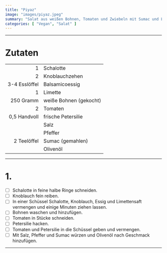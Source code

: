 ```yaml
---
title: "Piyaz"
image: "images/piyaz.jpeg"
summary: "Salat aus weißen Bohnen, Tomaten und Zwiebeln mit Sumac und Limette"
categories: [ "Vegan", "Salat" ]
---
```


---

# Zutaten

|               |                        |
|--------------:|:-----------------------|
|             1 | Schalotte              |
|             2 | Knoblauchzehen         |
| 3-4 Esslöffel | Balsamicoessig         |
|             1 | Limette                |
|     250 Gramm | weiße Bohnen (gekocht) |
|             2 | Tomaten                |
|  0,5 Handvoll | frische Petersilie     |
|               | Salz                   |
|               | Pfeffer                |
|   2 Teelöffel | Sumac (gemahlen)       |
|               | Olivenöl               |

---

# 1.

- [ ] Schalotte in feine halbe Ringe schneiden.
- [ ] Knoblauch fein reiben.
- [ ] In einer Schüssel Schalotte, Knoblauch, Essig und Limettensaft vermengen und einige Minuten ziehen lassen.
- [ ] Bohnen waschen und hinzufügen.
- [ ] Tomaten in Stücke schneiden.
- [ ] Petersilie hacken.
- [ ] Tomaten und Petersilie in die Schüssel geben und vermengen.
- [ ] Mit Salz, Pfeffer und Sumac würzen und Olivenöl nach Geschmack hinzufügen.

---
